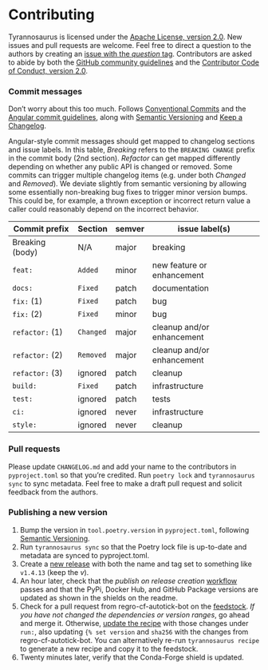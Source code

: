 # Contributing

Tyrannosaurus is licensed under the
[Apache License, version 2.0](https://www.apache.org/licenses/LICENSE-2.0).
New issues and pull requests are welcome.
Feel free to direct a question to the authors by creating an
[issue with the _question_ tag](https://github.com/dmyersturnbull/tyrannosaurus/issues/new?assignees=&labels=kind%3A+question&template=question.md).
Contributors are asked to abide by both the
[GitHub community guidelines](https://docs.github.com/en/github/site-policy/github-community-guidelines)
and the [Contributor Code of Conduct, version 2.0](
https://www.contributor-covenant.org/version/2/0/code_of_conduct/).

### Commit messages

Don’t worry about this too much.
Follows [Conventional Commits](https://www.conventionalcommits.org/en/v1.0.0/)
and the [Angular commit guidelines](https://github.com/angular/angular/blob/master/CONTRIBUTING.md),
along with [Semantic Versioning](https://semver.org/spec/v2.0.0.html)
and [Keep a Changelog](https://keepachangelog.com/en/1.0.0/).

Angular-style commit messages should get mapped to changelog sections and issue labels.
In this table, *Breaking* refers to the `BREAKING CHANGE` prefix in the commit body (2nd section).
*Refactor* can get mapped differently depending on whether any public API is changed or removed.
Some commits can trigger multiple changelog items (e.g. under both *Changed* and *Removed*).
We deviate slightly from semantic versioning by allowing some essentially non-breaking bug fixes to
trigger minor version bumps. This could be, for example, a thrown exception or incorrect return
value a caller could reasonably depend on the incorrect behavior.

| Commit prefix   | Section   | semver | issue label(s)             |
| -------------   | --------- | ------ | -------------------------- |
| Breaking (body) | N/A       | major  | breaking                   |
| `feat:`         | `Added`   | minor  | new feature or enhancement |
| `docs:`         | `Fixed`   | patch  | documentation              |
| `fix:` (1)      | `Fixed`   | patch  | bug                        |
| `fix:` (2)      | `Fixed`   | minor  | bug                        |
| `refactor:` (1) | `Changed` | major  | cleanup and/or enhancement |
| `refactor:` (2) | `Removed` | major  | cleanup and/or enhancement |
| `refactor:` (3) | ignored   | patch  | cleanup                    |
| `build:`        | `Fixed`   | patch  | infrastructure             |
| `test:`         | ignored   | patch  | tests                      |
| `ci:`           | ignored   | never  | infrastructure             |
| `style:`        | ignored   | never  | cleanup                    |


### Pull requests

Please update `CHANGELOG.md` and add your name to the contributors in `pyproject.toml`
so that you’re credited. Run `poetry lock` and `tyrannosaurus sync` to sync metadata.
Feel free to make a draft pull request and solicit feedback from the authors.


### Publishing a new version

1. Bump the version in `tool.poetry.version` in `pyproject.toml`, following
   [Semantic Versioning](https://semver.org/spec/v2.0.0.html).
2. Run `tyrannosaurus sync` so that the Poetry lock file is up-to-date
   and metadata are synced to pyproject.toml.
3. Create a [new release](https://github.com/dmyersturnbull/tyrannosaurus/releases/new)
   with both the name and tag set to something like `v1.4.13` (keep the _v_).
4. An hour later, check that the *publish on release creation*
   [workflow](https://github.com/dmyersturnbull/tyrannosaurus/actions) passes
   and that the PyPi, Docker Hub, and GitHub Package versions are updated as shown in the
   shields on the readme.
5. Check for a pull request from regro-cf-autotick-bot on the
   [feedstock](https://github.com/conda-forge/tyrannosaurus-feedstock).
   *If you have not changed the dependencies or version ranges*, go ahead and merge it.
   Otherwise, [update the recipe](
   https://github.com/conda-forge/tyrannosaurus-feedstock/edit/master/recipe/meta.yaml)
   with those changes under `run:`, also updating `{% set version` and `sha256` with the
   changes from regro-cf-autotick-bot. You can alternatively re-run `tyrannosaurus recipe`
   to generate a new recipe and copy it to the feedstock.
7. Twenty minutes later, verify that the Conda-Forge shield is updated.
